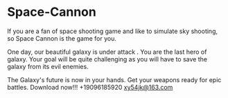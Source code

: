 # Space-Cannon

If you are a fan of space shooting game and like to simulate sky shooting, so Space Cannon is the game for you.

One day, our beautiful galaxy is under attack . You are the last hero of galaxy. Your goal will be quite challenging as you will have to save the galaxy from its evil enemies.

The Galaxy's future is now in your hands. Get your weapons ready for epic battles.
Download now!!!
+19096185920 xy54jk@163.com
